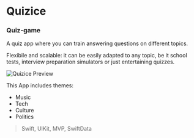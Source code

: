 # Quizice

### Quiz-game

A quiz app where you can train answering questions on different topics. 

Flexibile and scalable: it can be easily adapted to any topic, be it school tests, interview preparation simulators or just entertaining quizzes.

![Quizice Preview](https://github.com/user-attachments/assets/e84484ae-8833-4286-9b77-0fbf0b3b68fa)

This App includes themes:
- Music
- Tech
- Culture
- Politics


> Swift, UIKit, MVP, SwiftData
